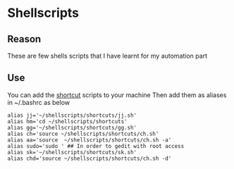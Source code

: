 # Shellscripts

## Reason 
These are few shells scripts that I have learnt for my automation part 

## Use
You can add the [shortcut](https://github.com/YashrajRathi/Shellscripts/tree/main/shortcuts) scripts to your machine
Then add them as aliases in ~/.bashrc as below
`````````````````````````````````````````````
alias jj='~/shellscripts/shortcuts/jj.sh'
alias hm='cd ~/shellscripts/shortcuts'
alias gg='~/shellscripts/shortcuts/gg.sh'
alias ch='source ~/shellscripts/shortcuts/ch.sh'
alias aa='source  ~/shellscripts/shortcuts/ch.sh -a'
alias sudo='sudo ' ## In order to gedit with root access
alias sk='~/shellscripts/shortcuts/sk.sh'
alias chd='source ~/shellscripts/shortcuts/ch.sh -d'

`````````````````````````````````````````````
